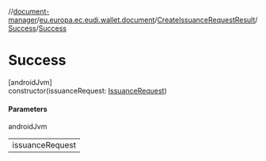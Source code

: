 //[document-manager](../../../../index.md)/[eu.europa.ec.eudi.wallet.document](../../index.md)/[CreateIssuanceRequestResult](../index.md)/[Success](index.md)/[Success](-success.md)

# Success

[androidJvm]\
constructor(issuanceRequest: [IssuanceRequest](../../-issuance-request/index.md))

#### Parameters

androidJvm

| |
|---|
| issuanceRequest |
